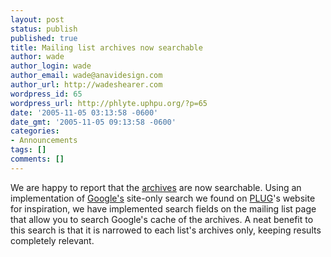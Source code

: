 ```yaml
---
layout: post
status: publish
published: true
title: Mailing list archives now searchable
author: wade
author_login: wade
author_email: wade@anavidesign.com
author_url: http://wadeshearer.com
wordpress_id: 65
wordpress_url: http://phlyte.uphpu.org/?p=65
date: '2005-11-05 03:13:58 -0600'
date_gmt: '2005-11-05 09:13:58 -0600'
categories:
- Announcements
tags: []
comments: []
---
```

<p>We are happy to report that the <a href="http://uphpu.org/staticpages/index.php?page=20040521003849494">archives</a> are now searchable. Using an implementation of <a href="http://google.com">Google's</a> site-only search we found on <a href="http://plug.org">PLUG</a>'s website for inspiration, we have implemented search fields on the mailing list page that allow you to search Google's cache of the  archives. A neat benefit to this search is that it is narrowed to each list's archives only, keeping results completely relevant.</p>
